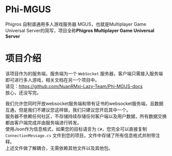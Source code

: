 # Phi-MGUS
Phigros 自制谱通用多人游戏服务器
MGUS，也就是Multiplayer Game Universal Server的简写，项目全称**Phigros Multiplayer Game Universal Server**

# 项目介绍
该项目作为的服务端，服务端为一个 `WebSocket` 服务器，客户端只需接入服务端即可进行多人游戏，相关文档在另一个项目中。  
请见：https://github.com/NuanRMxi-Lazy-Team/Phi-MGUS-docs  
放心，还没写完。

我们允许您同时开放websocket服务端和带有证书的websocket服务端，且数据互通，但是我们不建议您这样做，我们只建议您开启其中一个。  
服务器不依赖任何社区，不存储持续存储任何客户端以及用户数据，所有数据交换都由客户端完成并由服务端进行转发。  
使用Json作为信息格式，如果您的目标语言为 `C#`，您完全可以直接复制 `ConnectionMessage.cs` 文件到您的项目，文件中存储了所有信息格式并附带注释。  
上述文件做了解耦合，无需依赖其他文件以及其他包。
